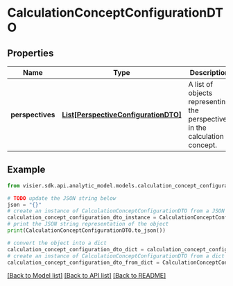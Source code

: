 # CalculationConceptConfigurationDTO


## Properties

Name | Type | Description | Notes
------------ | ------------- | ------------- | -------------
**perspectives** | [**List[PerspectiveConfigurationDTO]**](PerspectiveConfigurationDTO.md) | A list of objects representing the perspectives in the calculation concept. | [optional] 

## Example

```python
from visier.sdk.api.analytic_model.models.calculation_concept_configuration_dto import CalculationConceptConfigurationDTO

# TODO update the JSON string below
json = "{}"
# create an instance of CalculationConceptConfigurationDTO from a JSON string
calculation_concept_configuration_dto_instance = CalculationConceptConfigurationDTO.from_json(json)
# print the JSON string representation of the object
print(CalculationConceptConfigurationDTO.to_json())

# convert the object into a dict
calculation_concept_configuration_dto_dict = calculation_concept_configuration_dto_instance.to_dict()
# create an instance of CalculationConceptConfigurationDTO from a dict
calculation_concept_configuration_dto_from_dict = CalculationConceptConfigurationDTO.from_dict(calculation_concept_configuration_dto_dict)
```
[[Back to Model list]](../README.md#documentation-for-models) [[Back to API list]](../README.md#documentation-for-api-endpoints) [[Back to README]](../README.md)


